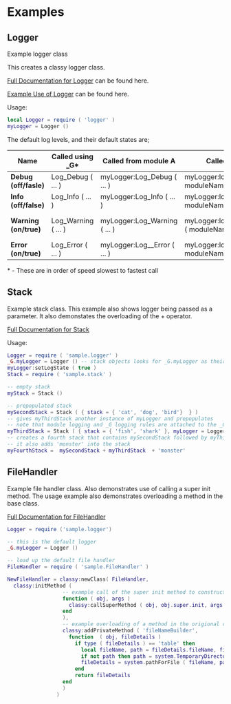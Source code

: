 # Examples

## Logger
Example logger class

This creates a classy logger class. 

[Full Documentation for Logger](http://htmlpreview.github.com/?https://github.com/davporte/classy/blob/master/sample/doc/logger.html) can be found here.

[Example Use of Logger](https://github.com/davporte/classy/blob/master/sample/loggeruseexamples.lua) can be found here.

Usage:

``` Lua
local Logger = require ( 'logger' )
myLogger = Logger ()
```

The default log levels, and their default states are; 

| Name | Called using _G* | Called from module A | Called from Module B | Called Directly |
|------------------|--------------|---------|------------|----------|
|**Debug (off/fasle)** | Log_Debug ( ... ) | myLogger:Log_Debug ( ... ) | myLogger:logFromModule_Debug ( moduleName, ... ) | myLogger:log ( 'Debug', ... ) |
|**Info (off/false)**| Log_Info ( ... ) | myLogger:Log_Info ( ... ) | myLogger:logFromModule_Info ( moduleName, ... ) | myLogger:log ( 'Info', ... ) |
|**Warning (on/true)** | Log_Warning ( ... ) | myLogger:Log_Warning ( ... ) | myLogger:logFromModule_Warning ( moduleName, ... ) | myLogger:log ( 'Warning', ... ) |
|**Error (on/true)**| Log_Error ( ... ) | myLogger:Log__Error ( ... ) | myLogger:logFromModule_Error ( moduleName, ... ) | myLogger:log ( 'Error', ... ) |

\* \- These are in order of speed slowest to fastest call

## Stack
Example stack class. This example also shows logger being passed as a parameter. It also demonstates the overloading of the + operator.

[Full Documentation for Stack](http://htmlpreview.github.com/?https://github.com/davporte/classy/blob/master/sample/doc/stack.html)

Usage:

``` Lua
Logger = require ( 'sample.logger' )
_G.myLogger = Logger () -- stack objects looks for _G.myLogger as their default logger
myLogger:setLogState ( true )
Stack = require ( 'sample.stack' )

-- empty stack
myStack = Stack ()

-- prepopulated stack
mySecondStack = Stack ( { stack = { 'cat', 'dog', 'bird'}  } )
-- gives myThirdStack another instance of myLogger and prepopulates
-- note that module logging and _G logging rules are attached to the _G.myLogger, the first logger created
myThirdStack = Stack ( { stack = { 'fish', 'shark' }, myLogger = Logger () } ) 
-- creates a fourth stack that contains mySecondStack followed by myThirdStack - Also drains mySecondStack, myThirdStack
-- it also adds 'monster' into the stack
myFourthStack =  mySecondStack + myThirdStack  + 'monster'
```
## FileHandler
Example file handler class. Also demonstrates use of calling a super init method. The usage example also demonstrates overloading a method in the base class.

[Full Documentation for FileHandler](http://htmlpreview.github.com/?https://github.com/davporte/classy/blob/master/sample/doc/fileHandler.html)

``` Lua
Logger = require ('sample.logger')

-- this is the default logger
_G.myLogger = Logger ()

-- load up the default file handler
FileHandler = require ( 'sample.FileHandler' )

NewFileHandler = classy:newClass( FileHandler,
  classy:initMethod (
                  -- example call of the super init method to construct this object
                  function ( obj, args )
      		   		classy:callSuperMethod ( obj, obj.super.init, args )
                  end       
                  ),       
                  -- example overloading of a method in the origional class
                  classy:addPrivateMethod ( 'fileNameBuilder',
                    function  ( obj, fileDetails )
                      if type ( fileDetails ) == 'table' then
                        local fileName, path = fileDetails.fileName, fileDetails.path
                        if not path then path = system.TemporaryDirectory end
                        fileDetails = system.pathForFile ( fileName, path )
                      end
                      return fileDetails
                  end
                  )
                )
```

